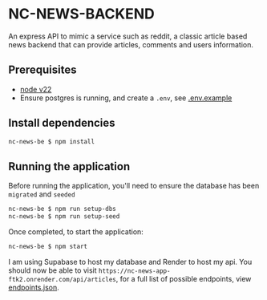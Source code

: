 # NC-NEWS-BACKEND

An express API to mimic a service such as reddit, a classic article based news backend that can provide
articles, comments and users information.

## Prerequisites

- [node v22](https://nodejs.org/en/blog/announcements/v22-release-announce)
- Ensure postgres is running, and create a `.env`, see [.env.example](./.env.example)

## Install dependencies

```sh
nc-news-be $ npm install
```

## Running the application

Before running the application, you'll need to ensure the database has been `migrated` and `seeded`

```sh
nc-news-be $ npm run setup-dbs
nc-news-be $ npm run setup-seed
```

Once completed, to start the application:

```sh
nc-news-be $ npm start
```

I am using Supabase to host my database and Render to host my api. You should now be able to visit `https://nc-news-app-ftk2.onrender.com/api/articles`, for a full list of possible endpoints, view [endpoints.json](./endpoints.json).
